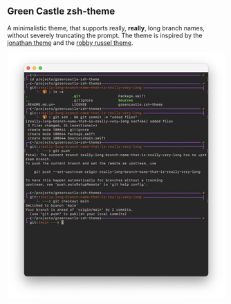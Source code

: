 ## Green Castle zsh-theme
A minimalistic theme, that supports really, **really**, long branch names,
without severely truncating the prompt. The theme is inspired by the [jonathan
theme](https://github.com/thlorenz/oh-my-zsh/blob/master/themes/jonathan.zsh-theme)
and the [robby russel
theme](https://github.com/thlorenz/oh-my-zsh/blob/master/themes/robbyrussell.zsh-theme).

![demo](./Demo.png)
